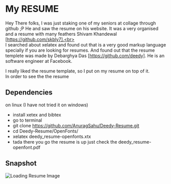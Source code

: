 My RESUME
==============

Hey There folks,
I was just staking one of my seniors at collage through github ;P
He and saw the resume on his website. It was a very organised and a resume with many feathers 
Shivam Khandewal [https://github.com/skbly7].<br>
<br>
I searched about xelatex and found out that is a very good markup language specially if you are looking for resumes. And found out that the resume templete was made by Debarghya Das [https://github.com/deedy]. He is an software engineer at Facebook.<br>

I really liked the resume template, so I put on my resume on top of it.<br>
In order to see the the resume<br>
## Dependencies
 on linux (I have not tried it on windows)
- install xetex and bibtex
- go to terminal
- git clone https://github.com/AnuragSahu/Deedy-Resume.git
- cd Deedy-Resume/OpenFonts/
- xelatex deedy_resume-openfonts.xtx
- tada there you go the resume is up just check the deedy_resume-openfont.pdf
 
 ## Snapshot
 
 ![Loading Resume Image](OpenFonts/sample-image.png)
